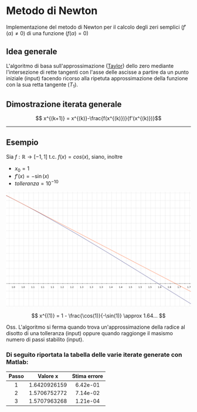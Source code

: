 # Metodo di Newton

Implementazione del metodo di Newton per il calcolo degli zeri semplici ($f'(\alpha) \not = 0$) di una funzione $(f(\alpha) = 0)$

## Idea generale
L'algoritmo di basa sull'approssimazione ([Taylor](https://it.wikipedia.org/wiki/Teorema_di_Taylor)) dello zero mediante l'intersezione di rette tangenti con l'asse delle ascisse a partire da un punto iniziale (input) facendo ricorso alla ripetuta approssimazione della funzione con la sua retta tangente ($T_1$).  
## Dimostrazione iterata generale

$$ x^{(k+1)} = x^{(k)}-\frac{f(x^{(k)})}{f'(x^{(k)})}$$ 


----

## Esempio 

Sia $f: \mathbb{R} \longrightarrow [-1, 1]$ t.c. $f(x) = cos(x)$,
siano, inoltre 
* $x_0 = 1$
* $f'(x) = -\sin(x)$
* $tolleranza = 10^{-10}$

<div align="center"><img src="img/cos.png" /></div>

$$ x^{(1)} = 1 - \frac{\cos(1)}{-\sin(1)} \approx 1.64... $$

Oss. L'algoritmo si ferma quando trova un'approssimazione della radice al disotto di una tolleranza (input) oppure quando raggionge il masismo numero di passi stabilito (input).

### Di seguito riportata la tabella delle varie iterate generate con Matlab:

| Passo |    Valore x    | Stima errore  |
|:----: |      :----:    |    :----:     |
| 1     | 1.6420926159   | 6.42e-01      |
| 2     | 1.5706752772   | 7.14e-02      |
| 3     | 1.5707963268   | 1.21e-04      |
